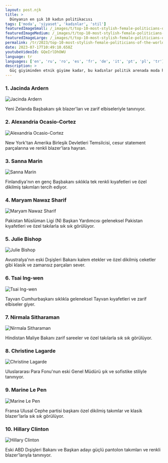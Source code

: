 ```yaml
---
layout: post.njk
title: >
  Dünyanın en şık 10 kadın politikacısı
tags: ['moda', 'siyaset', 'kadınlar', 'stil']
featuredImageSmall: /_images/t/top-10-most-stylish-female-politicians-of-the-world-cover-tr-small.webp
featuredImageMedium: /_images/t/top-10-most-stylish-female-politicians-of-the-world-cover-tr-medium.webp
featuredImageLarge: /_images/t/top-10-most-stylish-female-politicians-of-the-world-cover-tr-large.webp
permalink: /tr/2023/top-10-most-stylish-female-politicians-of-the-world.html
date: 2023-07-17T10:49:10.658Z
youtubeVideoId: GQeIrlDhOWU
language: tr
languages: ['en', 'ru', 'ro', 'es', 'fr', 'de', 'it', 'pt', 'pl', 'tr']
description: >
  Güç giyiminden etnik giyime kadar, bu kadınlar politik arenada moda hedefleri belirliyorlar.
---
```


### 1. Jacinda Ardern

![Jacinda Ardern](/_images/2/20b60b1367e1d6a419ddc1e06aeebbb9-medium.webp)

Yeni Zelanda Başbakanı şık blazer'ları ve zarif elbiseleriyle tanınıyor.

### 2. Alexandria Ocasio-Cortez

![Alexandria Ocasio-Cortez](/_images/3/3293e3d9fb4ceab64e774968307db17d-medium.webp)

New York'tan Amerika Birleşik Devletleri Temsilcisi, cesur statement parçalarına ve renkli blazer'lara hayran.

### 3. Sanna Marin

![Sanna Marin](/_images/c/c721348b289625ae829e0273bc3bf4e9-medium.webp)

Finlandiya'nın en genç Başbakanı sıklıkla tek renkli kıyafetleri ve özel dikilmiş takımları tercih ediyor.

### 4. Maryam Nawaz Sharif

![Maryam Nawaz Sharif](/_images/b/bfd46cbee1005c94f1bd7e529315c217-medium.webp)

Pakistan Müslüman Ligi (N) Başkan Yardımcısı geleneksel Pakistan kıyafetleri ve özel takılarla sık sık görülüyor.

### 5. Julie Bishop

![Julie Bishop](/_images/5/548be7ed26b0f0d906124a44872391c2-medium.webp)

Avustralya'nın eski Dışişleri Bakanı kalem etekler ve özel dikilmiş ceketler gibi klasik ve zamansız parçaları sever.

### 6. Tsai Ing-wen

![Tsai Ing-wen](/_images/7/7761c579ef8f9fd27fdb4e6eed2c0dea-medium.webp)

Tayvan Cumhurbaşkanı sıklıkla geleneksel Tayvan kıyafetleri ve zarif elbiseler giyer.

### 7. Nirmala Sitharaman

![Nirmala Sitharaman](/_images/7/707f9d6b085fd2980bc5f07c8722969a-medium.webp)

Hindistan Maliye Bakanı zarif sareeler ve özel takılarla sık sık görülüyor.

### 8. Christine Lagarde

![Christine Lagarde](/_images/1/1626b52b9bf08218826d2497d1c2ea56-medium.webp)

Uluslararası Para Fonu'nun eski Genel Müdürü şık ve sofistike stiliyle tanınıyor.

### 9. Marine Le Pen

![Marine Le Pen](/_images/7/7381deb53fcffb206eda999de2153adb-medium.webp)

Fransa Ulusal Cephe partisi başkanı özel dikilmiş takımlar ve klasik blazer'larla sık sık görülüyor.

### 10. Hillary Clinton

![Hillary Clinton](/_images/2/250833bd6c3cb5def156a6126d544e43-medium.webp)

Eski ABD Dışişleri Bakanı ve Başkan adayı güçlü pantolon takımları ve renkli blazer'larıyla tanınıyor.

